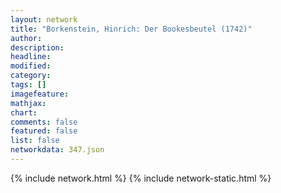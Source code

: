 ```yaml
---
layout: network
title: "Borkenstein, Hinrich: Der Bookesbeutel (1742)"
author:
description:
headline:
modified:
category:
tags: []
imagefeature: 
mathjax: 
chart: 
comments: false
featured: false
list: false
networkdata: 347.json
---
```

{% include network.html %}
{% include network-static.html %}

